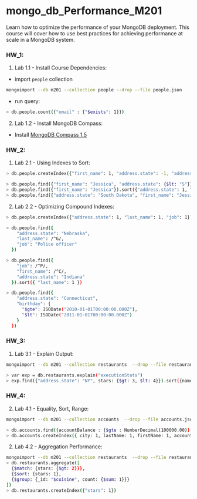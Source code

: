 # mongo_db_Performance_M201
Learn how to optimize the performance of your MongoDB deployment. This course will cover how to use best practices for achieving performance at scale in a MongoDB system.

### HW_1:
1) Lab 1.1 - Install Course Dependencies:

* import `people` collection
```bash
mongoimport --db m201 --collection people --drop --file people.json
```
* run query:
```bash
> db.people.count({"email" : {"$exists": 1}})
```

2) Lab 1.2 - Install MongoDB Compass:
* Install [MongoDB Compass 1.5](https://www.mongodb.com/products/compass)

### HW_2:
1) Lab 2.1 - Using Indexes to Sort:
```bash
> db.people.createIndex({"first_name": 1, "address.state": -1, "address.city": -1, "ssn": 1})

> db.people.find({"first_name": "Jessica", "address.state": {$lt: "S"}}).sort({"address.state": 1})
> db.people.find({"first_name": "Jessica"}).sort({"address.state": 1, "address.city": 1})
> db.people.find({"address.state": "South Dakota", "first_name": "Jessica"}).sort({"address.city": -1})
```

2) Lab 2.2 - Optimizing Compound Indexes:
```bash
> db.people.createIndex({"address.state": 1, "last_name": 1, "job": 1})

> db.people.find({
    "address.state": "Nebraska",
    "last_name": /^G/,
    "job": "Police officer"
  })

> db.people.find({
    "job": /^P/,
    "first_name": /^C/,
    "address.state": "Indiana"
  }).sort({ "last_name": 1 })

> db.people.find({
    "address.state": "Connecticut",
    "birthday": {
      "$gte": ISODate("2010-01-01T00:00:00.000Z"),
      "$lt": ISODate("2011-01-01T00:00:00.000Z")
    }
  })
```

### HW_3:
1) Lab 3.1 - Explain Output:
```bash
mongoimport --db m201 --collection restaurants  --drop --file restaurants.json

> var exp = db.restaurants.explain("executionStats")
> exp.find({"address.state": "NY", stars: {$gt: 3, $lt: 4}}).sort({name: 1}).hint({"address.state": 1, "stars": 1, "name": 1})
```

### HW_4:
2) Lab 4.1 - Equality, Sort, Range:
```bash
mongoimport --db m201 --collection accounts  --drop --file accounts.json

> db.accounts.find({accountBalance : {$gte : NumberDecimal(100000.00)}, city: "New York"}).sort({lastName: 1, firstName: 1})
> db.accounts.createIndex({ city: 1, lastName: 1, firstName: 1, accountBalance: 1 })
```
2) Lab 4.2 - Aggregation Performance:
```bash
mongoimport --db m201 --collection restaurants  --drop --file restaurants.json
> db.restaurants.aggregate([
  {$match: {stars: {$gt: 2}}},
  {$sort: {stars: 1},
  {$group: {_id: "$cuisine", count: {$sum: 1}}}
])
> db.restaurants.createIndex({"stars": 1})

```